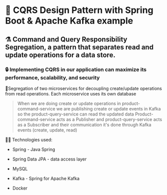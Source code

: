 # 🎏 CQRS Design Pattern with Spring Boot &amp; Apache Kafka example
## ⚗️ Command and Query Responsibility Segregation, a pattern that separates read and update operations for a data store. 
### 🔒 Implementing CQRS in our application can maximize its performance, scalability, and security

🚊Segregation of two microservices for decoupling create/update operations from read operations. Each microservice uses its own database

[^1]: When we are doing create or update operations in product-command-service we are publishing create or update events in Kafka so the product-query-service can read the updated data
[^2]: Product-command-service acts as a Publisher and product-query-service acts as a Subscriber and their communication it's done through Kafka events (create, update, read events)


> When we are doing create or update operations in product-command-service we are publishing create or update events in Kafka so the product-query-service can read the updated data
> Product-command-service acts as a Publisher and product-query-service acts as a Subscriber and their communication it's done through Kafka events (create, update, read)

👨‍💻 Technologies used:
- Spring - Java Spring
* Spring Data JPA - data access layer
+ MySQL
- Kafka - Spring for Apache Kafka
* Docker




